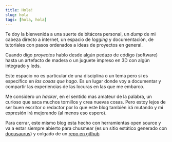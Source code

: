 ```yaml
---
title: Hola!
slug: hola
tags: [hola, hola]
---
```



Te doy la bienvenida a una suerte de bitácora personal, un _dump_ de mi cabeza directo a internet, un espacio de _logging_ y documentación, de tutoriales con pasos ordenados a ideas de proyectos en general.  

Cuando digo _proyectos_ hablo desde algún pedazo de código (software) hasta un artefacto de madera o un juguete impreso en 3D con algún integrado y leds. 

Este espacio no es particular de una disciplina o un tema pero si es específico en _las cosas que hago_. Es un lugar donde voy a documentar y compartir las experiencias de las locuras en las que me embarco. 

Me considero un _hacker_, en el sentido mas amateur de la palabra, un curioso que saca muchos tornillos y crea nuevas cosas. Pero estoy lejos de ser buen escritor o redactor por lo que este blog también irá mutando y mi expresión irá mejorando (al menos eso espero).

Para cerrar, este mismo blog esta hecho con herramientas open source y va a estar siempre abierto para chusmear (es un sitio estático generado con [docusaurus](https://docusaurus.io/)) y colgado de un [repo en github](https://github.com/pjnovas/pjnovas.github.com)

